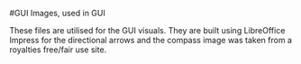 #GUI Images, used in GUI

These files are utilised for the GUI visuals. They are built using LibreOffice Impress for the directional arrows and the compass image was taken from a royalties free/fair use site.
